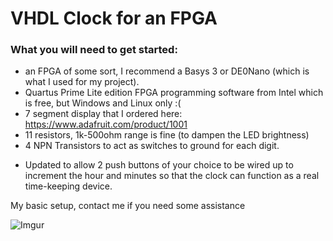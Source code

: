 # VHDL Clock for an FPGA

### What you will need to get started:
* an FPGA of some sort, I recommend a Basys 3 or DE0Nano (which is what I used for my project).
* Quartus Prime Lite edition FPGA programming software from Intel which is free, but Windows and Linux only :(
* 7 segment display that I ordered here: https://www.adafruit.com/product/1001
* 11 resistors, 1k-500ohm range is fine (to dampen the LED brightness)
* 4 NPN Transistors to act as switches to ground for each digit.

- Updated to allow 2 push buttons of your choice to be wired up to increment the hour and minutes so that the clock can function as a real time-keeping device.

My basic setup, contact me if you need some assistance

![Imgur](https://i.imgur.com/rjsjar8l.png)
